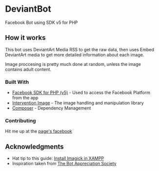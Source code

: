# DeviantBot
Facebook Bot using SDK v5 for PHP

## How it works

This bot uses DeviantArt Media RSS to get the raw data, then uses 
Embed DeviantArt media to get more detailed information about each image. 

Image proccesing is pretty much done at random, unless the image contains
adult content.

### Built With

* [Facebook SDK for PHP (v5)](https://github.com/facebook/php-graph-sdk) - Used to access the Facebook Platform from the app
* [Intervention Image](http://image.intervention.io/) - The image handling and manipulation library
* [Composer](https://getcomposer.org/) - Dependency Management

### Contributing

Hit me up at the [page's facebook](https://www.facebook.com/deviantbot/) 

## Acknowledgments

* Hat tip to this guide: [Install Imagick in XAMPP](https://ourcodeworld.com/articles/read/349/how-to-install-and-enable-the-imagick-extension-in-xampp-for-windows)
* Inspiration taken from [The Bot Appreciation Society](https://www.facebook.com/groups/botappreciationsociety/)
